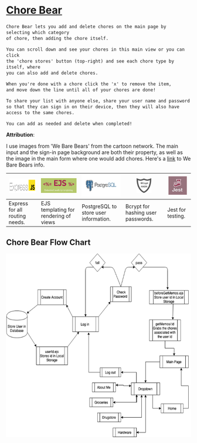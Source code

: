 # [Chore Bear](https://chorebear.herokuapp.com/)
```
Chore Bear lets you add and delete chores on the main page by selecting which category 
of chore, then adding the chore itself.  
```
```
You can scroll down and see your chores in this main view or you can click 
the 'chore stores' button (top-right) and see each chore type by itself, where 
you can also add and delete chores. 
```
```
When you're done with a chore click the 'x' to remove the item, 
and move down the line until all of your chores are done!
```
```
To share your list with anyone else, share your user name and password
so that they can sign in on their device, then they will also have 
access to the same chores. 
```
```
You can add as needed and delete when completed!
```

**Attribution**:

I use images from 'We Bare Bears' from the cartoon network. The main input and the sign-in page background are both their property, as well as the image in the main form where one would add chores.
Here's a [link](https://en.wikipedia.org/wiki/We_Bare_Bears) to We Bare Bears info.


<img src="public/css/images/Express-icon.png" width="150" height="40" /> | <img src="public/css/images/EJS.png" width="100" height="40" /> | <img src="public/css/images/PostgreSQL.png" width="150" height="60" /> | <img src="public/css/images/bcrypt.jpg" width="40" height="40" /> | <img src="public/css/images/jest.jpeg" width="50" height="50" />
------------ | ------------- | ------------ | ------------- | ------------
Express for all routing needs. | EJS templating for rendering of views | PostgreSQL to store user information. | Bcrypt for hashing user passwords. | Jest for testing.

## Chore Bear Flow Chart
<img src="public/css/images/choreBearFlowChart.png" width="700" height="500" />



